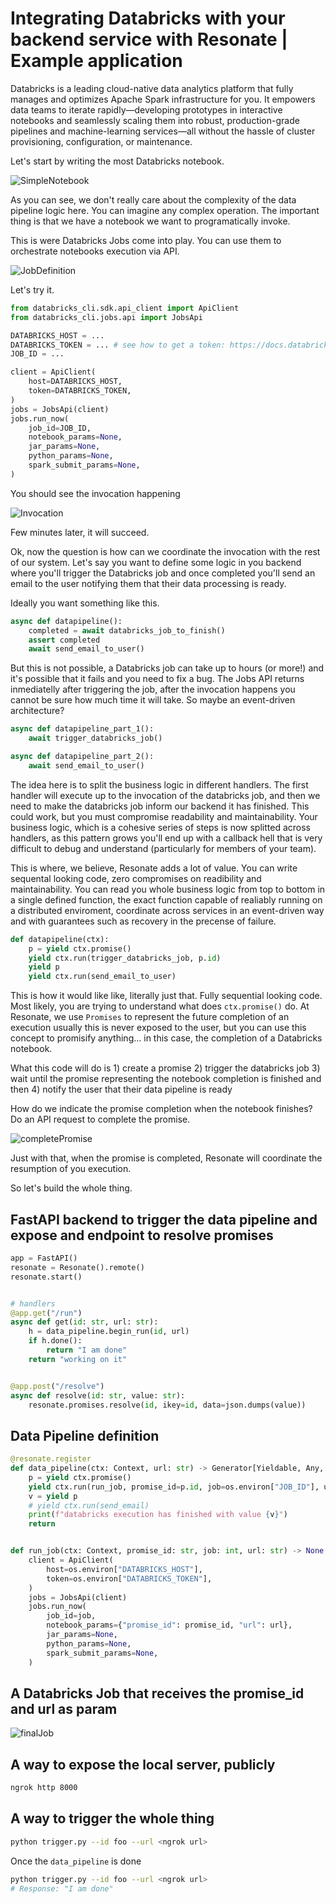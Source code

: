 # Integrating Databricks with your backend service with Resonate | Example application

Databricks is a leading cloud-native data analytics platform that fully manages and optimizes Apache Spark infrastructure for you. It empowers data teams to iterate rapidly—developing prototypes in interactive notebooks and seamlessly scaling them into robust, production-grade pipelines and machine-learning services—all without the hassle of cluster provisioning, configuration, or maintenance.

Let's start by writing the most Databricks notebook.

![SimpleNotebook](./assets/helloWorld.png)

As you can see, we don't really care about the complexity of the data pipeline logic here. You can imagine any complex operation. The important thing is that we have a notebook we want to programatically invoke.

This is were Databricks Jobs come into play. You can use them to orchestrate notebooks execution via API.

![JobDefinition](./assets/jobDef.png)

Let's try it.

```python
from databricks_cli.sdk.api_client import ApiClient
from databricks_cli.jobs.api import JobsApi

DATABRICKS_HOST = ...
DATABRICKS_TOKEN = ... # see how to get a token: https://docs.databricks.com/aws/en/dev-tools/auth/pat
JOB_ID = ...

client = ApiClient(
    host=DATABRICKS_HOST,
    token=DATABRICKS_TOKEN,
)
jobs = JobsApi(client)
jobs.run_now(
    job_id=JOB_ID,
    notebook_params=None,
    jar_params=None,
    python_params=None,
    spark_submit_params=None,
)
```

You should see the invocation happening

![Invocation](./assets/invocation.png)

Few minutes later, it will succeed.

Ok, now the question is how can we coordinate the invocation with the rest of our system. Let's say you want to define some logic in you backend where you'll trigger the Databricks job and once completed you'll send an email to the user notifying them that their data processing is ready.

Ideally you want something like this.

```python
async def datapipeline():
    completed = await databricks_job_to_finish()
    assert completed
    await send_email_to_user()
```

But this is not possible, a Databricks job can take up to hours (or more!) and it's possible that it fails and you need to fix a bug. The Jobs API returns inmediatelly after triggering the job, after the invocation happens you cannot be sure how much time it will take. So maybe an event-driven architecture?

```python
async def datapipeline_part_1():
    await trigger_databricks_job()

async def datapipeline_part_2():
    await send_email_to_user()

```

The idea here is to split the business logic in different handlers. The first handler will execute up to the invocation of the databricks job, and then we need to make the databricks job inform our backend it has finished. This could work, but you must compromise readability and maintainability. Your business logic, which is a cohesive series of steps is now splitted across handlers, as this pattern grows you'll end up with a callback hell that is very difficult to debug and understand (particularly for members of your team).

This is where, we believe, Resonate adds a lot of value. You can write sequental looking code, zero compromises on readibility and maintainability. You can read you whole business logic from top to bottom in a single defined function, the exact function capable of realiably running on a distributed enviroment, coordinate across services in an event-driven way and with guarantees such as recovery in the precense of failure.

```python
def datapipeline(ctx):
    p = yield ctx.promise()
    yield ctx.run(trigger_databricks_job, p.id)
    yield p
    yield ctx.run(send_email_to_user)
```

This is how it would like like, literally just that. Fully sequential looking code. Most likely, you are trying to understand what does `ctx.promise()` do. At Resonate, we use `Promises` to represent the future completion of an execution usually this is never exposed to the user, but you can use this concept to promisify anything... in this case, the completion of a Databricks notebook.

What this code will do is 1) create a promise 2) trigger the databricks job 3) wait until the promise representing the notebook completion is finished and then 4) notify the user that their data pipeline is ready

How do we indicate the promise completion when the notebook finishes? Do an API request to complete the promise.

![completePromise](./assets/completePromise.png)

Just with that, when the promise is completed, Resonate will coordinate the resumption of you execution.

So let's build the whole thing.

## FastAPI backend to trigger the data pipeline and expose and endpoint to resolve promises

```python
app = FastAPI()
resonate = Resonate().remote()
resonate.start()


# handlers
@app.get("/run")
async def get(id: str, url: str):
    h = data_pipeline.begin_run(id, url)
    if h.done():
        return "I am done"
    return "working on it"


@app.post("/resolve")
async def resolve(id: str, value: str):
    resonate.promises.resolve(id, ikey=id, data=json.dumps(value))
```

## Data Pipeline definition
```python
@resonate.register
def data_pipeline(ctx: Context, url: str) -> Generator[Yieldable, Any, None]:
    p = yield ctx.promise()
    yield ctx.run(run_job, promise_id=p.id, job=os.environ["JOB_ID"], url=url)
    v = yield p
    # yield ctx.run(send_email)
    print(f"databricks execution has finished with value {v}")
    return


def run_job(ctx: Context, promise_id: str, job: int, url: str) -> None:
    client = ApiClient(
        host=os.environ["DATABRICKS_HOST"],
        token=os.environ["DATABRICKS_TOKEN"],
    )
    jobs = JobsApi(client)
    jobs.run_now(
        job_id=job,
        notebook_params={"promise_id": promise_id, "url": url},
        jar_params=None,
        python_params=None,
        spark_submit_params=None,
    )

```

## A Databricks Job that receives the promise_id and url as param

![finalJob](./assets/finalJob.png)

## A way to expose the local server, publicly

```bash
ngrok http 8000
```

## A way to trigger the whole thing
```bash
python trigger.py --id foo --url <ngrok url>
```

Once the `data_pipeline` is done

```bash
python trigger.py --id foo --url <ngrok url>
# Response: "I am done"
```
